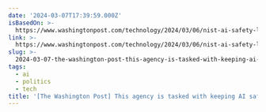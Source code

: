 ```yaml
---
date: '2024-03-07T17:39:59.000Z'
isBasedOn: >-
  https://www.washingtonpost.com/technology/2024/03/06/nist-ai-safety-lab-decaying
link: >-
  https://www.washingtonpost.com/technology/2024/03/06/nist-ai-safety-lab-decaying
slug: >-
  2024-03-07-the-washington-post-this-agency-is-tasked-with-keeping-ai-safe-its-offic
tags:
  - ai
  - politics
  - tech
title: '[The Washington Post] This agency is tasked with keeping AI safe. Its offic'
---
```


